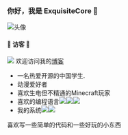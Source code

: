 ### 你好，我是 ExquisiteCore 👋
![头像](https://ooo.0x0.ooo/2023/12/22/OKg1cM.webp)
#### 🎄 访客 🎄
![](https://moe-counter.glitch.me/get/@exquisitecore?theme=meborru)
欢迎访问我的[博客](https://mzdluo123.github.io/)
- 一名热爱开源的中国学生.
- 动漫爱好者
- 喜欢生电但不精通的Minecraft玩家
- 喜欢的编程语言![](https://img.shields.io/badge/-Csharp-purple?style=flat-square&logo=Csharp&logoColor=fff)![](https://img.shields.io/badge/-C++-blue?style=flat-square&logo=c%2B%2B&logoColor=fff)![](https://img.shields.io/badge/-Rust-tan?style=flat-square&logo=Rust&logoColor=fff)
- 我的系统![](https://img.shields.io/badge/-windows-blue?style=flat-square&logo=windows&logoColor=fff)![](https://img.shields.io/badge/-ubuntu-orange?style=flat-square&logo=ubuntu&logoColor=fff)


喜欢写一些简单的代码和一些好玩的小东西
